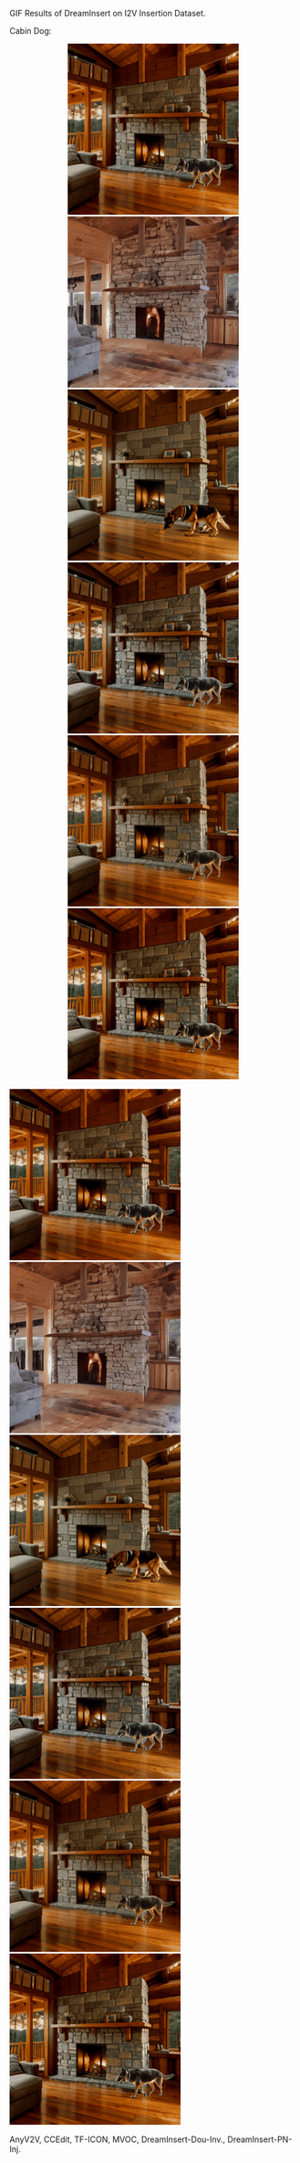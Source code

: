 GIF Results of DreamInsert on I2V Insertion Dataset.


Cabin Dog:


<center class="half">
  <img src="https://github.com/anony123454321/anonymous-work/blob/main/assets/cabin_dog/AnyV2V.gif" width="300px"/><img src="https://github.com/anony123454321/anonymous-work/blob/main/assets/cabin_dog/CCEdit.gif" width="300px"/><img src="https://github.com/anony123454321/anonymous-work/blob/main/assets/cabin_dog/TF-ICON.gif" width="300px"/><img src="https://github.com/anony123454321/anonymous-work/blob/main/assets/cabin_dog/MVOC.gif" width="300px"/><img src="https://github.com/anony123454321/anonymous-work/blob/main/assets/cabin_dog/DreamInsert-Dou-Inv.gif" width="300px"/><img src="https://github.com/anony123454321/anonymous-work/blob/main/assets/cabin_dog/DreamInsert-PN-Inj.gif" width="300px"/>
</center>

<img src="https://github.com/anony123454321/anonymous-work/blob/main/assets/cabin_dog/AnyV2V.gif" width="300px"/><img src="https://github.com/anony123454321/anonymous-work/blob/main/assets/cabin_dog/CCEdit.gif" width="300px"/><img src="https://github.com/anony123454321/anonymous-work/blob/main/assets/cabin_dog/TF-ICON.gif" width="300px"/><img src="https://github.com/anony123454321/anonymous-work/blob/main/assets/cabin_dog/MVOC.gif" width="300px"/><img src="https://github.com/anony123454321/anonymous-work/blob/main/assets/cabin_dog/DreamInsert-Dou-Inv.gif" width="300px"/><img src="https://github.com/anony123454321/anonymous-work/blob/main/assets/cabin_dog/DreamInsert-PN-Inj.gif" width="300px"/>


AnyV2V,  CCEdit,  TF-ICON,  MVOC,  DreamInsert-Dou-Inv., DreamInsert-PN-Inj.
